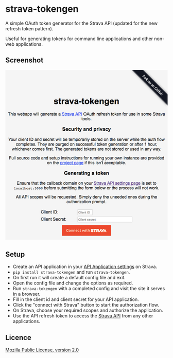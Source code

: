 strava-tokengen
===============
A simple OAuth token generator for the Strava API (updated for the new refresh token pattern).

Useful for generating tokens for command line applications and other non-web applications.

Screenshot
----------
![Screenshot](/screenshot.jpg)

Setup
-----
- Create an API application in your [API Application settings] on Strava.
- `pip install strava-tokengen` and run `strava-tokengen`.
- On first run it will create a default config file and exit.
- Open the config file and change the options as required.
- Run `strava-tokengen` with a completed config and visit the site it serves in a browser.
- Fill in the client id and client secret for your API application.
- Click the "connect with Strava" button to start the authorization flow.
- On Strava, choose your required scopes and authorize the application.
- Use the API refresh token to access the [Strava API] from any other applications.


Licence
-------
[Mozilla Public License, version 2.0]


  [API Application settings]: https://www.strava.com/settings/api
  [Strava API]: https://strava.github.io/api
  [Mozilla Public License, version 2.0]: https://www.mozilla.org/en-US/MPL/2.0
